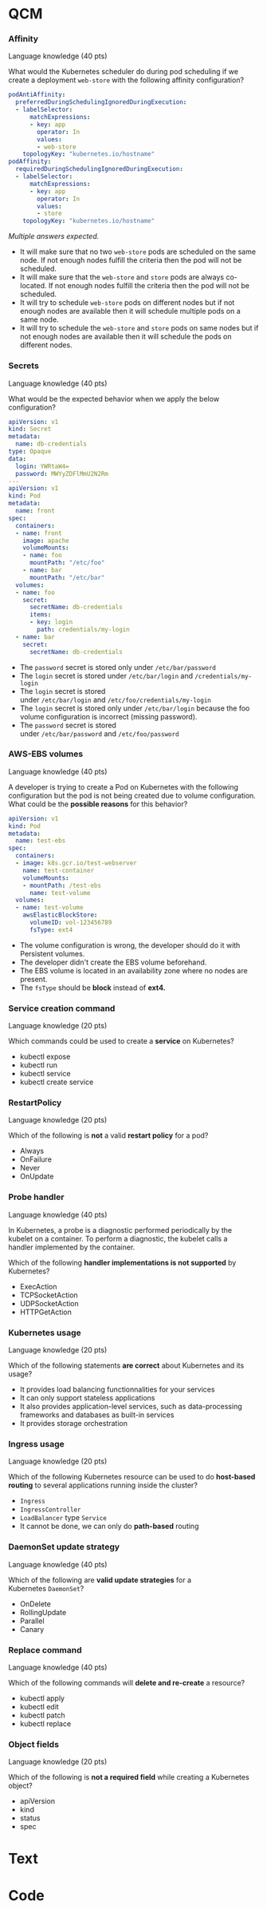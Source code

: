 
# QCM

### Affinity
Language knowledge (40 pts)

What would the Kubernetes scheduler do during pod scheduling if we create a deployment `web‑store` with the following affinity configuration?  
  

```yaml
podAntiAffinity:
  preferredDuringSchedulingIgnoredDuringExecution:
  - labelSelector:
      matchExpressions:
      - key: app
        operator: In
        values:
        - web-store
    topologyKey: "kubernetes.io/hostname"
podAffinity:
  requiredDuringSchedulingIgnoredDuringExecution:
  - labelSelector:
      matchExpressions:
      - key: app
        operator: In
        values:
        - store
    topologyKey: "kubernetes.io/hostname"
```

_Multiple answers expected._

- It will make sure that no two `web-store` pods are scheduled on the same node. If not enough nodes fulfill the criteria then the pod will not be scheduled.
- It will make sure that the `web-store` and `store` pods are always co-located. If not enough nodes fulfill the criteria then the pod will not be scheduled.
- It will try to schedule `web-store` pods on different nodes but if not enough nodes are available then it will schedule multiple pods on a same node.
- It will try to schedule the `web-store` and `store` pods on same nodes but if not enough nodes are available then it will schedule the pods on different nodes.

### Secrets
Language knowledge (40 pts)

What would be the expected behavior when we apply the below configuration?  
  

```yaml
apiVersion: v1
kind: Secret
metadata:
  name: db-credentials
type: Opaque
data:
  login: YWRtaW4=
  password: MWYyZDFlMmU2N2Rm
---
apiVersion: v1
kind: Pod
metadata:
  name: front
spec:
  containers:
  - name: front
    image: apache
    volumeMounts:
    - name: foo
      mountPath: "/etc/foo"
    - name: bar
      mountPath: "/etc/bar"
  volumes:
  - name: foo
    secret:
      secretName: db-credentials
      items:
      - key: login
        path: credentials/my-login
  - name: bar
    secret:
      secretName: db-credentials
```

- The `password` secret is stored only under `/etc/bar/password`
- The `login` secret is stored under `/etc/bar/login` and `/credentials/my-login`
- The `login` secret is stored under `/etc/bar/login` and `/etc/foo/credentials/my-login`
- The `login` secret is stored only under `/etc/bar/login` because the foo volume configuration is incorrect (missing password).
- The `password` secret is stored under `/etc/bar/password` and `/etc/foo/password`

### AWS-EBS volumes
Language knowledge (40 pts)

A developer is trying to create a Pod on Kubernetes with the following configuration but the pod is not being created due to volume configuration. What could be the **possible reasons** for this behavior?  
  
```yaml
apiVersion: v1
kind: Pod
metadata:
  name: test-ebs
spec:
  containers:
  - image: k8s.gcr.io/test-webserver
    name: test-container
    volumeMounts:
    - mountPath: /test-ebs
      name: test-volume
  volumes:
  - name: test-volume
    awsElasticBlockStore:
      volumeID: vol-123456789
      fsType: ext4​
```

- The volume configuration is wrong, the developer should do it with Persistent volumes.
- The developer didn't create the EBS volume beforehand.
- The EBS volume is located in an availability zone where no nodes are present.
- The `fsType` should be **block** instead of **ext4**_**.**_

### Service creation command
Language knowledge (20 pts)

Which commands could be used to create a **service** on Kubernetes?

- kubectl expose
- kubectl run
- kubectl service
- kubectl create service

### RestartPolicy
Language knowledge (20 pts)

Which of the following is **not** a valid **restart policy** for a pod?

- Always
- OnFailure
- Never
- OnUpdate

### Probe handler
Language knowledge (40 pts)

In Kubernetes, a probe is a diagnostic performed periodically by the kubelet on a container. To perform a diagnostic, the kubelet calls a handler implemented by the container.

Which of the following **handler implementations is not supported** by Kubernetes?

- ExecAction
- TCPSocketAction
- UDPSocketAction
- HTTPGetAction

### Kubernetes usage
Language knowledge (20 pts)

Which of the following statements **are correct** about Kubernetes and its usage?

- It provides load balancing functionnalities for your services
- It can only support stateless applications
- It also provides application-level services, such as data-processing frameworks and databases as built-in services
- It provides storage orchestration

### Ingress usage
Language knowledge (20 pts)

Which of the following Kubernetes resource can be used to do **host-based routing** to several applications running inside the cluster?

- `Ingress`
- `IngressController`
- `LoadBalancer` type `Service`
- It cannot be done, we can only do **path-based** routing

### DaemonSet update strategy
Language knowledge (40 pts)

Which of the following are **valid update strategies** for a Kubernetes `DaemonSet`?

- OnDelete
- RollingUpdate
- Parallel
- Canary

### Replace command
Language knowledge (40 pts)

Which of the following commands will **delete and re-create** a resource?

- kubectl apply
- kubectl edit
- kubectl patch
- kubectl replace

### Object fields
Language knowledge (20 pts)

Which of the following is **not a required field** while creating a Kubernetes object?

- apiVersion
- kind
- status
- spec

# Text

# Code

